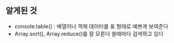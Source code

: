 ## 알게된 것
- console.table() : 배열이나 객체 데이터를 표 형태로 예쁘게 보여준다
- Array.sort(), Array.reduce()를 잘 모른다 쓸때마다 검색하고 있다
